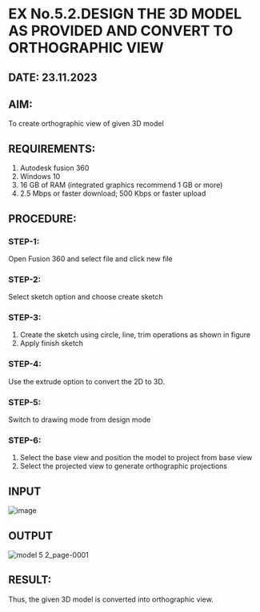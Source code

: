 # EX No.5.2.DESIGN THE 3D MODEL AS PROVIDED AND CONVERT TO ORTHOGRAPHIC VIEW
## DATE: 23.11.2023

## AIM: 
To create orthographic view of given 3D model

## REQUIREMENTS: 
1. Autodesk fusion 360
2. Windows 10
3. 16 GB of RAM (integrated graphics recommend 1 GB or more)
4. 2.5 Mbps or faster download; 500 Kbps or faster upload 

## PROCEDURE:

### STEP-1:
Open Fusion 360 and select file and click new file

### STEP-2:
Select sketch option and choose create sketch

### STEP-3: 
1. Create the sketch using circle, line, trim operations as shown in figure
2. Apply finish sketch 

### STEP-4:
 Use the extrude option to convert the 2D to 3D.

### STEP-5:
Switch to drawing mode from design mode 
          
### STEP-6:
1. Select the base view and position the model to project from base view 
2. Select the projected view to generate orthographic projections

## INPUT
![image](https://user-images.githubusercontent.com/113594316/199412055-fa1f658d-65f4-42c2-9c3c-78c93512e905.png)

## OUTPUT
![model 5 2_page-0001](https://github.com/Abburehan/EX-No.5.2.DESIGN-THE-3D-MODEL-AS-PROVIDED-AND-CONVERT-TO-ORTHOGRAPHIC-VIEW/assets/138849336/ca0fcd60-e2ba-4b4f-b8d5-d51b1f4f2ff1)


## RESULT:
Thus, the given 3D model is converted into orthographic view.
